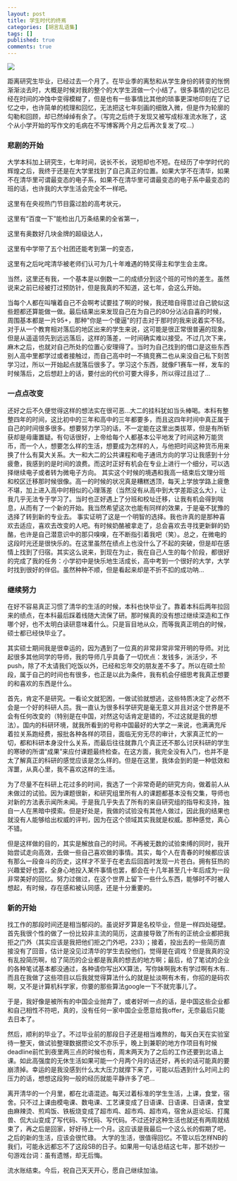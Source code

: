 ```yaml
---
layout: post
title: 学生时代的终焉
categories: [胡言乱语集]
tags: []
published: true
comments: true
---
```


![](http://www.onevcat.com/wp-content/uploads/2012/08/me.jpg")

距离研究生毕业，已经过去一个月了。在毕业季的离愁和从学生身份的转变的怅惘渐渐淡去时，大概是时候对我的整个的大学生涯做一个小结了。很多事情的记忆已经在时间的冲蚀中变得模糊了，但是也有一些事情比其他的琐事更深地印刻在了记忆之中，也许简单的梳理和回忆，无法把这七年刻画的细致入微，但是作为轮廓的勾勒和回顾，却已然绰绰有余了。（写完之后终于发现又被写成标准流水账了，这个从小学开始的写作文的毛病在不写博客两个月之后再次复发了哎…）

### 悲剧的开始

大学本科加上研究生，七年时间，说长不长，说短却也不短。在经历了中学时代的辉煌之后，我终于还是在大学里找到了自己真正的位置。如果大学不在清华，如果不在清华里可谓最变态的电子系，如果不在清华里可谓最变态的电子系中最变态的班的话，也许我的大学生活会完全不一样吧。

这里有在央视热门节目露过脸的高考状元，

这里有“百度一下”能检出几万条结果的全省第一，

这里有奥数好几块金牌的超级达人，

这里有中学带了五个社团还能考到第一的变态，

这里有之后叱咤清华被老师们认可为几十年难遇的特奖得主和学生会主席。

当然，这里还有我，一个基本是以倒数一二的成绩分到这个班的可怜的差生。虽然说来之前已经被打过预防针，但是我真的不知道，这七年，会这么开始。

当每个人都在叫嚷着自己不会啊考试要挂了啊的时候，我还暗自得意过自己貌似这些题都还算能做一做。最后结果出来发现自己在为自己的80分沾沾自喜的时候，周围基本都是一片95+，那种"你是一个傻逼"的打击对于那时的我来说着实不轻。对于从一个教育相对落后的地区出来的学生来说，这可能是很正常很普遍的现象，但是从遥遥领先到远远落后，这样的落差，一时间确实难以接受。不过几次下来，麻木之后，也就对自己所处的位置心安理得了。当时为自己找到的借口是这些东西别人高中里都学过或者接触过，而自己高中时一不搞竞赛二也从来没自己私下刻苦学习过，所以一开始起点就落后很多了。学习这个东西，就像F1赛车一样，发车的时候落后，之后想赶上的话，要付出的代价可要大得多，所以得过且过了…

### 一点点改变

还好之后不久便觉得这样的想法实在很可恶…大二的挂科犹如当头棒喝。本科有整整四年的时间，这比初中的三年和高中的三年都要多，而且这四年时间中真正属于自己的时间很多很多。想要努力学习的话，不一定能在这里出类拔萃，但是有所斩获却是毋庸置疑。有句话很好，上帝给每个人都基本公平地发了时间这种万能货币，而一个人，想要怎么样的生活，想要成为怎样的人，与他把时间这种货币用来换了什么有莫大关系。大一和大二的公共课程和电子通讯方向的学习让我感到十分疲惫，我感到的是时间的浪费。而这时正好有机会在专业上进行一个细分，可以选择继续电子或者转为微电子方向。
其实这个时候的境遇和我高一结束后文理分班和校区迁移那时候很像。高一的时候的状况真是糟糕透顶，每天上学放学路上疲惫不堪，加上进入高中时相似的心理落差（当然没有从高中到大学差距这么大），让我几乎无法专于学习了。当时也正好遇上了分班和校址迁移，让我有机会得到喘息，从而有了一个新的开始。我当然希望这次也能有同样的效果，于是毫不犹豫的选择了转到新的专业去。
事实证明了这是一个明智的选择。我也许真的是那种喜欢去适应，喜欢去改变的人吧。有时候奶酪被拿走了，总会喜欢去寻找更新鲜的奶酪，也许是自己潜意识中的那只嗅嗅，在不断指引着我吧（笑）。总之，在微电的这段时光还是很快乐的。在这里虽然在绩点上也没什么了不起的突破，但是却在感情上找到了归宿。其实这么说来，到现在为止，我在自己人生的每个阶段，都很好的完成了我的任务：小学初中是快乐地生活成长，高中考到一个很好的大学，大学时找到很好的伴侣。虽然种种不顺，但是看起来却是不折不扣的成功呐…

### 继续努力

在好不容易真正习惯了清华的生活的时候，本科也快毕业了。靠着本科后两年拉回来的绩点，在本科最后踩着线随大流保了研。那时候真的没有想过继续深造和工作哪个好，也不太明白读研意味着什么。只是盲目地从众，而等我真正明白的时候，硕士都已经快毕业了。

其实硕士期间我是很幸运的，因为遇到了一位真的非常非常非常开明的导师。对比起很多其他同学的导师，我的导师几乎具备了一切优点：发钱多，派活少，不push，除了不太请我们吃饭以外，已经和忘年交的朋友差不多了。所以在硕士阶段，属于自己的时间也有很多，也正是以此为条件，我有机会仔细思考我真正想要的和喜欢的东西是什么。

首先，肯定不是研究。一看论文就犯困，一做试验就想逃，这些特质决定了必然不会是一个好的科研人员。我一直认为很多科学研究是毫无意义并且对这个世界是不会有任何改变的（特别是在中国，对然这句话肯定是错的，不过这就是我的想法）。国内的科研环境，就我所看到的号称中国最好的大学之一来说，也满满充斥着拉关系跑经费，报批各种各样的项目，面临无穷无尽的审计，大家真正忙的一切，都和科研本身没什么关系，而最后往往就靠几个真正还不那么讨厌科研的学生的寒碜的所谓“成果”来应付课题最终检查。在这方面，我完全没有入门，也并不是太了解真正的科研的感觉应该是怎么样的。但是在这里，我体会到的是一种低效和浑噩，从真心里，我不喜欢这样的生活。

为了尽量不在科研上花过多的时间，我选了一个非常奇葩的研究方向，做着前人从未做过的试验。因为课题很新，和研究组里所有人的课题都基本没有交集，导师也对新的方法表示闻所未闻。于是我几乎失去了所有的来自研究组的指导和支持，独自一人在黑暗中摸索。但是好处是，我做的试验没有其他人做过，因此我的结果也就没有人能够给出权威的评判，因为在这个领域其实我就是权威。那种感觉，真心不错。

但是这样做的目的，其实是解放自己的时间。不再被无数的试验束缚的同时，我开始尝试走向高效，去做一些自己喜欢做的事情。其实，每个人在青春的时候都应该有那么一段奋斗的历史，这样才不至于在老去后回首时发现一片苍白。拥有狂热的兴趣爱好也罢，全身心地投入某件事情也罢，都会在十几年甚至几十年后成为一段非常美好的回忆。努力过做过，在这个世界上留下一些什么东西，能够时不时被人想起，有时候，存在感和被认同感，还是十分重要的。

### 新的开始

找工作的那段时间还是相当郁闷的。虽说好歹算是名校毕业，但是一样四处碰壁。首先我很个性的做了一份比较非主流的简历，这直接导致了所有的正统企业都把我拒之门外（其实应该是我把他们拒之门外吧，233）；接着，投出去的一些简历直接没有了回音，估计是没见过清华的学生去投他们，觉得是在调戏？但是我真的没有乱投简历啊，给了简历的企业都是我真的想去的地方啊；最后，给了笔试的企业的各种笔试基本都没通过，各种请你写出XX算法，写你妹啊我木有学过啊有木有..而且在我做了这些项目以后我就觉得算法什么的就是扯淡啊有木有，你招的是码农啊，又不是计算机科学家，你要的那些算法google一下不就完事儿了。

于是，我好像是被所有的中国企业抛弃了，或者好听一点的话，是中国这些企业都和自己相性不符吧，真的，没有任何一家中国企业愿意给我offer，无奈最后只能去日本了。

然后，顺利的毕业了。不过毕业前的那段日子还是相当难熬的，每天白天在实验室待一整天，做试验整理数据攒论文不亦乐乎，晚上到兼职的地方作项目有时候deadline前忙到夜里两三点的时候也有，周末两天为了之后的工作还要到北语上课。如此高强度的无休生活如果可能一个月两个月的话还好，再长的话可能真的要崩溃掉。幸运的是我没感到什么太大压力就撑下来了，可能以后遇到什么时间上的压力的话，想想这段狗一般的经历就能平静许多了吧…

离开清华的一个月里，都在北语混迹。每天过着标准的学生生活，上课，食堂，宿舍。只不过上课由模电课、数电课、工艺课变成了日语课、日语课、日语课，食堂由麻辣烫、煎鸡饭、铁板烧变成了超市鸡、超市鸡、超市鸡，宿舍从逛论坛、打魔兽、侃大山变成了写代码、写代码、写代码。不过还好这种生活也就还有两周就结束了，再之后是回家，好好待上一个月。这应该是我最后一个这么长的假期了吧，之后的新的生活，应该会很忙碌。
大学的生活，很值得回忆。不管以后怎样NB的我们，可能永远都忘不了这段SB的日子。如果用一句话总结这七年，那不妨抄一句游戏台词：虽有遗憾，却无后悔。

流水账结束。今后，祝自己天天开心，愿自己继续加油。